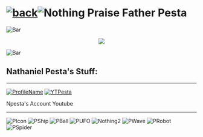 # [![back](https://cdn.discordapp.com/emojis/887168885747511396?size=32)](https://dxrpy.github.io/Dxrpys-Garbage-Website)![`Nothing`](https://cdn.discordapp.com/attachments/584355797366997002/889386862916014090/nothing.png)   Praise Father Pesta

![`Bar`](https://cdn.discordapp.com/attachments/584355797366997002/889006586406772746/4M7IWwP.png)

<p align="center">
  <img src="https://pbs.twimg.com/profile_images/1238206666417545216/T3WmyRmJ_400x400.jpg">
</p>

![`Bar`](https://cdn.discordapp.com/attachments/584355797366997002/889006586406772746/4M7IWwP.png)

## Nathaniel Pesta's Stuff:

---

[![`ProfileName`](https://cdn.discordapp.com/attachments/584355797366997002/890589130705240105/profile.png)](https://gdbrowser.com/u/npesta) [![`YTPesta`](https://user-images.githubusercontent.com/64295233/134525419-9b8f3c96-6f90-4fc9-bd71-7859646233cc.png)](https://www.youtube.com/watch?v=Bs1kVySdUtI)

Npesta's Account            Youtube

---

![`PIcon`](https://gdbrowser.com/icon/icon?icon=30&form=cube&col1=2&col2=12) ![`PShip`](https://gdbrowser.com/icon/icon?icon=22&form=ship&col1=2&col2=12) ![`PBall`](https://gdbrowser.com/icon/icon?icon=30&form=ball&col1=2&col2=12) ![`PUFO`](https://gdbrowser.com/icon/icon?icon=29&form=ufo&col1=2&col2=12)
![`Nothing2`](https://cdn.discordapp.com/attachments/584355797366997002/890603306144120842/nothing.png) ![`PWave`](https://gdbrowser.com/icon/icon?icon=1&form=wave&col1=2&col2=12) ![`PRobot`](https://gdbrowser.com/icon/icon?icon=15&form=robot&col1=2&col2=12) ![`PSpider`](https://gdbrowser.com/icon/icon?icon=11&form=spider&col1=2&col2=12)

